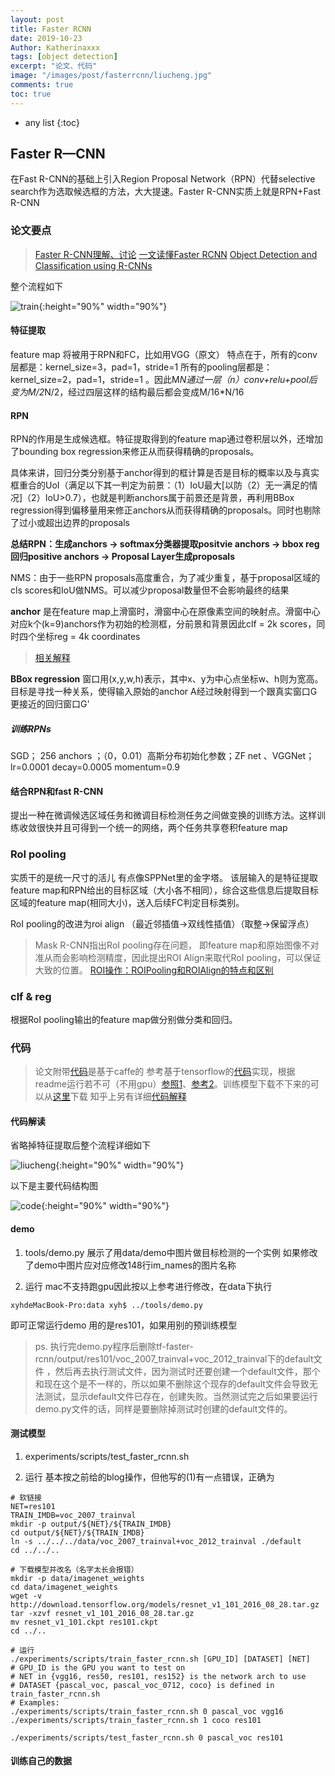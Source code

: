 ```yaml
---
layout: post
title: Faster RCNN
date: 2019-10-23
Author: Katherinaxxx
tags: [object detection]
excerpt: "论文、代码"
image: "/images/post/fasterrcnn/liucheng.jpg"
comments: true
toc: true
---
```


<head>
    <script src="https://cdn.mathjax.org/mathjax/latest/MathJax.js?config=TeX-AMS-MML_HTMLorMML" type="text/javascript"></script>
    <script type="text/x-mathjax-config">
        MathJax.Hub.Config({
            tex2jax: {
            skipTags: ['script', 'noscript', 'style', 'textarea', 'pre'],
            inlineMath: [['$','$']]
            }
        });
    </script>
</head>

* any list
{:toc}

## Faster R—CNN

在Fast R-CNN的基础上引入Region Proposal Network（RPN）代替selective search作为选取候选框的方法，大大提速。Faster R-CNN实质上就是RPN+Fast R-CNN

### 论文要点
>[Faster R-CNN理解、讨论](https://blog.csdn.net/shenziheng1/article/details/82907663)
[一文读懂Faster RCNN](https://zhuanlan.zhihu.com/p/31426458)
[Object Detection and Classification using R-CNNs](http://www.telesens.co/2018/03/11/object-detection-and-classification-using-r-cnns/)

整个流程如下

![train](https://katherinaxxx.github.io/images/post/fasterrcnn/train.jpg#width-full){:height="90%" width="90%"}

#### 特征提取

feature map 将被用于RPN和FC，比如用VGG（原文）
特点在于，所有的conv层都是：kernel_size=3，pad=1，stride=1
所有的pooling层都是：kernel_size=2，pad=1，stride=1 。因此M*N通过一层（n）conv+relu+pool后变为M/2*N/2，经过四层这样的结构最后都会变成M/16*N/16


#### RPN

RPN的作用是生成候选框。特征提取得到的feature map通过卷积层以外，还增加了bounding box regression来修正从而获得精确的proposals。

具体来讲，回归分类分别基于anchor得到的框计算是否是目标的概率以及与真实框重合的UoI（满足以下其一判定为前景：（1）IoU最大[以防（2）无一满足的情况]（2）IoU>0.7），也就是判断anchors属于前景还是背景，再利用BBox regression得到偏移量用来修正anchors从而获得精确的proposals。同时也剔除了过小或超出边界的proposals

**总结RPN：生成anchors -> softmax分类器提取positvie anchors -> bbox reg回归positive anchors -> Proposal Layer生成proposals**

NMS：由于一些RPN proposals高度重合，为了减少重复，基于proposal区域的cls scores和IoU做NMS。可以减少proposal数量但不会影响最终的结果

**anchor** 是在feature map上滑窗时，滑窗中心在原像素空间的映射点。滑窗中心对应k个(k=9)anchors作为初始的检测框，分前景和背景因此clf = 2k scores，同时四个坐标reg = 4k coordinates

> [相关解释](https://blog.csdn.net/gm_margin/article/details/80245470)

**BBox regression**
窗口用(x,y,w,h)表示，其中x、y为中心点坐标w、h则为宽高。目标是寻找一种关系，使得输入原始的anchor A经过映射得到一个跟真实窗口G更接近的回归窗口G'

##### 训练RPNs

SGD； 256 anchors ；（0，0.01）高斯分布初始化参数；ZF net 、VGGNet； lr=0.0001 decay=0.0005 momentum=0.9


#### 结合RPN和fast R-CNN

提出一种在微调候选区域任务和微调目标检测任务之间做变换的训练方法。这样训练收敛很快并且可得到一个统一的网络，两个任务共享卷积feature map

### RoI pooling

实质干的是统一尺寸的活儿 有点像SPPNet里的金字塔。
该层输入的是特征提取feature map和RPN给出的目标区域（大小各不相同），综合这些信息后提取目标区域的feature map(相同大小)，送入后续FC判定目标类别。

RoI pooling的改进为roi align （最近邻插值->双线性插值）（取整->保留浮点）
>Mask R-CNN指出RoI pooling存在问题， 即feature map和原始图像不对准从而会影响检测精度，因此提出ROI Align来取代RoI pooling，可以保证大致的位置。
[ROI操作：ROIPooling和ROIAlign的特点和区别](https://baijiahao.baidu.com/s?id=1616632836625777924&wfr=spider&for=pc)

### clf & reg

根据RoI pooling输出的feature map做分别做分类和回归。

### 代码

>论文附带[代码](https://github.com/rbgirshick/py-faster-rcnn)是基于caffe的
参考基于tensorflow的[代码](https://github.com/endernewton/tf-faster-rcnn)实现，根据readme运行若不可（不用gpu）[参照1](https://blog.csdn.net/m0_38024766/article/details/90712715)、[参考2](http://www.jeepxie.net/article/615177.html)。训练模型下载不下来的可以从[这里](https://drive.google.com/drive/folders/0B1_fAEgxdnvJeGg0LWJZZ1N2aDA)下载
知乎上另有详细[代码解释](https://zhuanlan.zhihu.com/p/32230004)

#### 代码解读

省略掉特征提取后整个流程详细如下

![liucheng](https://katherinaxxx.github.io/images/post/fasterrcnn/liucheng.jpg#width-full){:height="90%" width="90%"}

以下是主要代码结构图

![code](https://katherinaxxx.github.io/images/post/fasterrcnn/code.jpg#width-full){:height="90%" width="90%"}

#### demo

1. tools/demo.py
展示了用data/demo中图片做目标检测的一个实例
如果修改了demo中图片应对应修改148行im_names的图片名称

2. 运行
mac不支持跑gpu因此按以上参考进行修改，在data下执行
```
xyhdeMacBook-Pro:data xyh$ ../tools/demo.py
```
即可正常运行demo
用的是res101，如果用别的预训练模型

> ps. 执行完demo.py程序后删除tf-faster-rcnn/output/res101/voc_2007_trainval+voc_2012_trainval下的default文件 ，然后再去执行测试文件，因为测试时还要创建一个default文件，那个和现在这个是不一样的，所以如果不删除这个现存的default文件会导致无法测试，显示default文件已存在，创建失败。当然测试完之后如果要运行demo.py文件的话，同样是要删除掉测试时创建的default文件的。

#### 测试模型

1. experiments/scripts/test_faster_rcnn.sh

2. 运行
基本按之前给的blog操作，但他写的(1)有一点错误，正确为

```
# 软链接
NET=res101
TRAIN_IMDB=voc_2007_trainval
mkdir -p output/${NET}/${TRAIN_IMDB}
cd output/${NET}/${TRAIN_IMDB}
ln -s ../../../data/voc_2007_trainval+voc_2012_trainval ./default
cd ../../..
```

```
# 下载模型并改名（名字太长会报错）
mkdir -p data/imagenet_weights
cd data/imagenet_weights
wget -v http://download.tensorflow.org/models/resnet_v1_101_2016_08_28.tar.gz
tar -xzvf resnet_v1_101_2016_08_28.tar.gz
mv resnet_v1_101.ckpt res101.ckpt
cd ../..
```

```
# 运行
./experiments/scripts/train_faster_rcnn.sh [GPU_ID] [DATASET] [NET]
# GPU_ID is the GPU you want to test on
# NET in {vgg16, res50, res101, res152} is the network arch to use
# DATASET {pascal_voc, pascal_voc_0712, coco} is defined in train_faster_rcnn.sh
# Examples:
./experiments/scripts/train_faster_rcnn.sh 0 pascal_voc vgg16
./experiments/scripts/train_faster_rcnn.sh 1 coco res101

./experiments/scripts/test_faster_rcnn.sh 0 pascal_voc res101
```

#### 训练自己的数据
